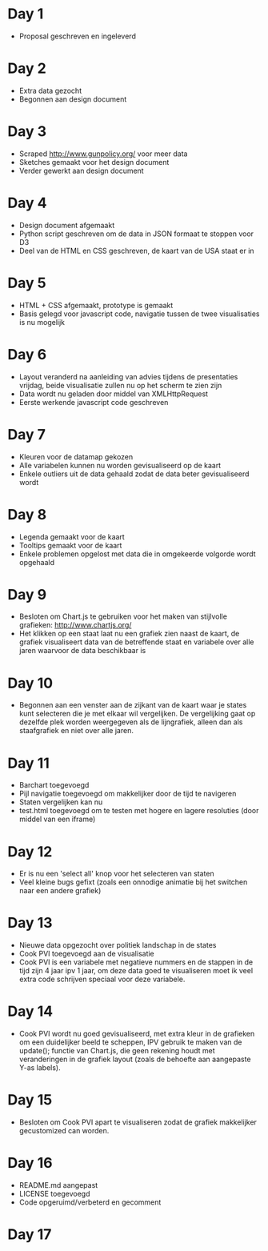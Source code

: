# Day 1
* Proposal geschreven en ingeleverd

# Day 2
* Extra data gezocht
* Begonnen aan design document

# Day 3
* Scraped http://www.gunpolicy.org/ voor meer data
* Sketches gemaakt voor het design document
* Verder gewerkt aan design document

# Day 4
* Design document afgemaakt
* Python script geschreven om de data in JSON formaat te stoppen voor D3
* Deel van de HTML en CSS geschreven, de kaart van de USA staat er in

# Day 5
* HTML + CSS afgemaakt, prototype is gemaakt
* Basis gelegd voor javascript code, navigatie tussen de twee visualisaties is nu mogelijk

# Day 6
* Layout veranderd na aanleiding van advies tijdens de presentaties vrijdag, beide visualisatie zullen nu op het scherm te zien zijn
* Data wordt nu geladen door middel van XMLHttpRequest
* Eerste werkende javascript code geschreven

# Day 7
* Kleuren voor de datamap gekozen
* Alle variabelen kunnen nu worden gevisualiseerd op de kaart
* Enkele outliers uit de data gehaald zodat de data beter gevisualiseerd wordt

# Day 8
* Legenda gemaakt voor de kaart
* Tooltips gemaakt voor de kaart
* Enkele problemen opgelost met data die in omgekeerde volgorde wordt opgehaald

# Day 9
* Besloten om Chart.js te gebruiken voor het maken van stijlvolle grafieken: http://www.chartjs.org/
* Het klikken op een staat laat nu een grafiek zien naast de kaart, de grafiek visualiseert data van de betreffende staat en variabele over alle jaren waarvoor de data beschikbaar is

# Day 10
* Begonnen aan een venster aan de zijkant van de kaart waar je states kunt selecteren die je met elkaar wil vergelijken. De vergelijking gaat op dezelfde plek worden weergegeven als de lijngrafiek, alleen dan als staafgrafiek en niet over alle jaren.

# Day 11
* Barchart toegevoegd
* Pijl navigatie toegevoegd om makkelijker door de tijd te navigeren
* Staten vergelijken kan nu
* test.html toegevoegd om te testen met hogere en lagere resoluties (door middel van een iframe)

# Day 12
* Er is nu een 'select all' knop voor het selecteren van staten
* Veel kleine bugs gefixt (zoals een onnodige animatie bij het switchen naar een andere grafiek)

# Day 13
* Nieuwe data opgezocht over politiek landschap in de states
* Cook PVI toegevoegd aan de visualisatie
* Cook PVI is een variabele met negatieve nummers en de stappen in de tijd zijn 4 jaar ipv 1 jaar, om deze data goed te visualiseren moet ik veel extra code schrijven speciaal voor deze variabele.

# Day 14
* Cook PVI wordt nu goed gevisualiseerd, met extra kleur in de grafieken om een duidelijker beeld te scheppen, IPV gebruik te maken van de update(); functie van Chart.js, die geen rekening houdt met veranderingen in de grafiek layout (zoals de behoefte aan aangepaste Y-as labels).

# Day 15
* Besloten om Cook PVI apart te visualiseren zodat de grafiek makkelijker gecustomized can worden.

# Day 16
* README.md aangepast
* LICENSE toegevoegd
* Code opgeruimd/verbeterd en gecomment

# Day 17

